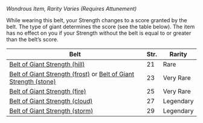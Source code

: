 _Wondrous Item, Rarity Varies (Requires Attunement)_

While wearing this belt, your Strength changes to a score granted by the belt. The type of giant determines the score (see the table below). The item has no effect on you if your Strength without the belt is equal to or greater than the belt’s score.

|Belt|Str.|Rarity|
|---|---|---|
|[Belt of Giant Strength (hill)](https://www.dndbeyond.com/magic-items/4585-belt-of-hill-giant-strength)|21|Rare|
|[Belt of Giant Strength (frost)](https://www.dndbeyond.com/magic-items/4827-belt-of-frost-giant-strength) or [Belt of Giant Strength (stone)](https://www.dndbeyond.com/magic-items/4826-belt-of-stone-giant-strength)|23|Very Rare|
|[Belt of Giant Strength (fire)](https://www.dndbeyond.com/magic-items/4828-belt-of-fire-giant-strength)|25|Very Rare|
|[Belt of Giant Strength (cloud)](https://www.dndbeyond.com/magic-items/4829-belt-of-cloud-giant-strength)|27|Legendary|
|[Belt of Giant Strength (storm)](https://www.dndbeyond.com/magic-items/4830-belt-of-storm-giant-strength)|29|Legendary|
